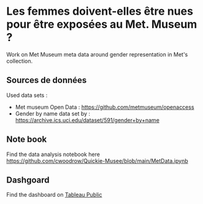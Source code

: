 # Les femmes doivent-elles être nues pour être exposées au Met. Museum ?

Work on Met Museum meta data around gender representation in Met's collection.

## Sources de données

Used data sets : 
* Met museum Open Data : https://github.com/metmuseum/openaccess
* Gender by name data set by : https://archive.ics.uci.edu/dataset/591/gender+by+name

## Note book 
Find the data analysis notebook here 
https://github.com/cwoodrow/Quickie-Musee/blob/main/MetData.ipynb

## Dashgoard
Find the dashboard on [Tableau Public](https://public.tableau.com/views/TestMet/Dashboard?:language=fr-FR&publish=yes&:sid=&:redirect=auth&:display_count=n&:origin=viz_share_link)
